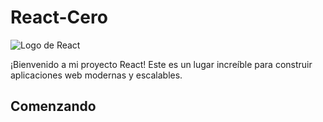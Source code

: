 # React-Cero

![Logo de React](https://www.google.com/url?sa=i&url=https%3A%2F%2Fdiatomenterprises.com%2Ftechnologies%2Freact%2F&psig=AOvVaw3yEkpTWUgxKk248J5EuYgv&ust=1705444479620000&source=images&cd=vfe&opi=89978449&ved=0CBIQjRxqFwoTCLjG1vm54IMDFQAAAAAdAAAAABAD)

¡Bienvenido a mi proyecto React! Este es un lugar increíble para construir aplicaciones web modernas y escalables.

## Comenzando
